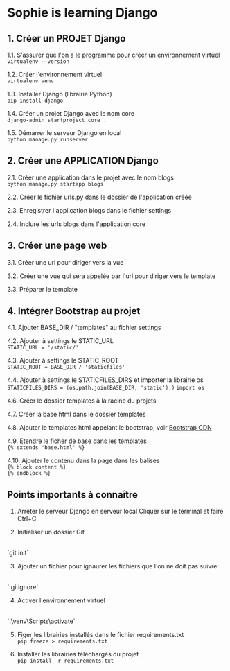 # Sophie is learning Django

## 1. Créer un PROJET Django

1.1. S'assurer que l'on a le programme pour créer un environnement virtuel 
</br>
`virtualenv --version`

1.2. Créer l'environnement virtuel
</br>
`virtualenv venv`

1.3. Installer Django (librairie Python)
</br>
`pip install django`

1.4. Créer un projet Django avec le nom core
</br>
`django-admin startproject core .`

1.5. Démarrer le serveur Django en local
</br>
`python manage.py runserver`


## 2. Créer une APPLICATION Django

2.1. Créer une application dans le projet avec le nom blogs
</br>
`python manage.py startapp blogs`

2.2. Créer le fichier urls.py dans le dossier de l'application créée

2.3. Enregistrer l'application blogs dans le fichier settings 

2.4. Inclure les urls blogs dans l'application core


## 3. Créer une page web

3.1. Créer une url pour diriger vers la vue

3.2. Créer une vue qui sera appelée par l'url pour diriger vers le template

3.3. Préparer le template

## 4. Intégrer Bootstrap au projet

4.1. Ajouter BASE_DIR / "templates" au fichier settings

4.2. Ajouter à settings le STATIC_URL</br>
`STATIC_URL = '/static/'`

4.3. Ajouter à settings le STATIC_ROOT</br>
`STATIC_ROOT = BASE_DIR / 'staticfiles'`

4.4. Ajouter à settings le STATICFILES_DIRS et importer la librairie os
`STATICFILES_DIRS = (os.path.join(BASE_DIR, 'static'),)`
`import os`

4.6. Créer le dossier templates à la racine du projets

4.7. Créer la base html dans le dossier templates

4.8. Ajouter le templates html appelant le bootstrap, voir [Bootstrap CDN](https://www.bootstrapcdn.com/)

4.9. Etendre le ficher de base dans les templates</br>
`{% extends 'base.html' %}`

4.10. Ajouter le contenu dans la page dans les balises</br>
`{% block content %}`</br>
`{% endblock %}`

## Points importants à connaître

1. Arrêter le serveur Django en serveur local
Cliquer sur le terminal et faire Ctrl+C

2. Initialiser un dossier Git
</br>
`git init`

3. Ajouter un fichier pour ignaurer les fichiers que l'on ne doit pas suivre:
</br>
`.gitignore`

4. Activer l'environnement virtuel
</br>
`.\venv\Scripts\activate`

5. Figer les librairies installés dans le fichier requirements.txt</br>
`pip freeze > requirements.txt`

6. Installer les librairies téléchargés du projet</br>
`pip install -r requirements.txt`